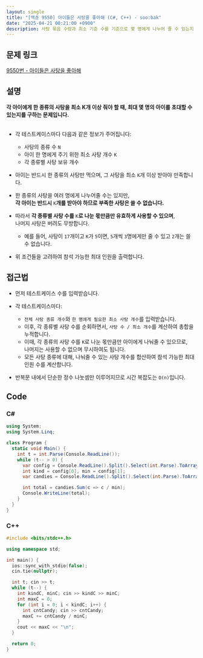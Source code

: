 ```yaml
---
layout: single
title: "[백준 9550] 아이들은 사탕을 좋아해 (C#, C++) - soo:bak"
date: "2025-04-21 00:21:00 +0900"
description: 사탕 묶음 수량과 최소 기준 수를 기준으로 몇 명에게 나누어 줄 수 있는지 계산하는 백준 9550번 아이들은 사탕을 좋아해 문제의 C# 및 C++ 풀이 및 해설
---
```


## 문제 링크
[9550번 - 아이들은 사탕을 좋아해](https://www.acmicpc.net/problem/9550)

## 설명
**각 아이에게 한 종류의 사탕을 최소 K개 이상 줘야 할 때, 최대 몇 명의 아이를 초대할 수 있는지를 구하는 문제입니다.**<br>
<br>

- 각 테스트케이스마다 다음과 같은 정보가 주어집니다:
  - 사탕의 종류 수 `N`
  - 아이 한 명에게 주기 위한 최소 사탕 개수 `K`
  - 각 종류별 사탕 보유 개수

- 아이는 반드시 한 종류의 사탕만 먹으며, 그 사탕을 최소 `K`개 이상 받아야 만족합니다.
- 한 종류의 사탕을 여러 명에게 나누어줄 수는 있지만,<br>
  **각 아이는 반드시** `K`**개를 받아야 하므로 부족한 사탕은 쓸 수 없습니다.**
- 따라서 **각 종류별 사탕 수를** `K`**로 나눈 몫만큼만 유효하게 사용할 수 있으며**,<br>
  나머지 사탕은 버려도 무방합니다.
  - 예를 들어, 사탕이 `17`개이고 `K`가 `5`이면, `5`개씩 `3`명에게만 줄 수 있고 `2`개는 쓸 수 없습니다.
- 위 조건들을 고려하여 참석 가능한 최대 인원을 출력합니다.


## 접근법

- 먼저 테스트케이스 수를 입력받습니다.
- 각 테스트케이스마다:
  - `전체 사탕 종류 개수`와 `한 명에게 필요한 최소 사탕 개수`를 입력받습니다.
  - 이후, 각 종류별 사탕 수를 순회하면서, `사탕 수 / 최소 개수`를 계산하여 총합을 누적합니다.
  - 이때, 각 종류의 사탕 수를 `K`로 나눈 몫만큼만 아이에게 나눠줄 수 있으므로,<br>
    나머지는 사용할 수 없으며 무시하여도 됩니다.
  - 모든 사탕 종류에 대해, 나눠줄 수 있는 사탕 개수를 합산하여 참석 가능한 최대 인원 수를 계산합니다.

- 반복문 내에서 단순한 정수 나눗셈만 이루어지므로 시간 복잡도는 `O(n)`입니다.

## Code

### C#
```csharp
using System;
using System.Linq;

class Program {
  static void Main() {
    int t = int.Parse(Console.ReadLine());
    while (t-- > 0) {
      var config = Console.ReadLine().Split().Select(int.Parse).ToArray();
      int kind = config[0], min = config[1];
      var candies = Console.ReadLine().Split().Select(int.Parse).ToArray();

      int total = candies.Sum(c => c / min);
      Console.WriteLine(total);
    }
  }
}
```

### C++
```cpp
#include <bits/stdc++.h>

using namespace std;

int main() {
  ios::sync_with_stdio(false);
  cin.tie(nullptr);

  int t; cin >> t;
  while (t--) {
    int kindC, minC; cin >> kindC >> minC;
    int maxC = 0;
    for (int i = 0; i < kindC; i++) {
      int cntCandy; cin >> cntCandy;
      maxC += cntCandy / minC;
    }
    cout << maxC << "\n";
  }

  return 0;
}
```
